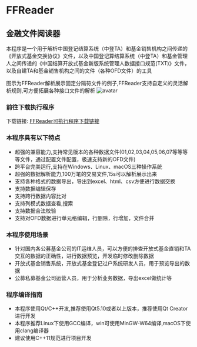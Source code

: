 # FFReader

## 金融文件阅读器
本程序是一个用于解析中国登记结算系统（中登TA）和基金销售机构之间传递的《开放式基金交换协议》文件，以及中国登记算结算系统（中登TA）和基金管理人之间传递的《中国结算开放式基金新版系统管理人数据接口规范(TXT)》文件，以及自建TA和基金销售机构之间的文件（各种OFD文件）的工具 

图示为FFReader解析展示固定分隔符文件的例子,FFReader支持自定义的灵活解析规则,可方便拓展各种接口文件的解析
![avatar](https://cdn.ffreader.cn/attachment/20190406/7fd759c48df04b2198ccfff0a14c273b.png)

### 前往下载执行程序

下载链接: <a href="https://www.ffreader.cn/download" target="_blank">FFReader可执行程序下载链接</a>

### 本程序具有以下特点  
* 超强的兼容能力,支持常见版本的各种数据文件(01,02,03,04,05,06,07等等等等文件，通过配置文件配置，极速支持新的OFD文件)  
* 跨平台完美运行,支持在Windows、Linux、macOS三种操作系统  
* 超强的数据解析能力,100万笔的交易文件,15s可以解析展示出来  
* 支持各种格式的数据导出，导出到excel、html、csv方便进行数据交换  
* 支持数据编辑保存  
* 支持跨行数据内容比对  
* 支持列模式数据查看,搜索  
* 支持数据合法校验  
* 支持对OFD数据进行单元格编辑，行删除，行增加，文件合并 

### 本程序使用场景
* 针对国内各公募基金公司的IT运维人员，可以方便的排查开放式基金直销和TA交互的数据的正确性，进行数据预览，开发临时修改删除数据
* 开放式基金销售系统，开放式基金登记过户系统研发人员，用于预览导出的数据
* 公募私募基金公司运营人员，用于分析业务数据，导出excel做统计等

### 程序编译指南

* 本程序使用Qt/C++开发,推荐使用Qt5.10或者以上版本，推荐使用Qt Creator进行开发  
* 本程序推荐Linux下使用GCC编译，win可使用MinGW-W64编译,macOS下使用clang编译器  
* 建议使用C++11规范进行项目开发